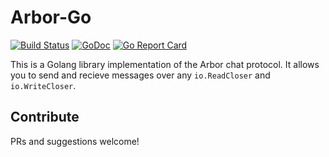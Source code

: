 # Arbor-Go

[![Build Status](https://travis-ci.org/arborchat/arbor-go.svg?branch=master)](https://travis-ci.org/arborchat/arbor-go)
[![GoDoc](https://godoc.org/github.com/arborchat/arbor-go?status.svg)](https://godoc.org/github.com/arborchat/arbor-go)
[![Go Report Card](https://goreportcard.com/badge/github.com/arborchat/arbor-go)](https://goreportcard.com/report/github.com/arborchat/arbor-go)

This is a Golang library implementation of the Arbor chat protocol. It allows
you to send and recieve messages over any `io.ReadCloser` and `io.WriteCloser`.

## Contribute

PRs and suggestions welcome!
